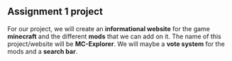 ## Assignment 1 project
For our project, we will create an **informational website** for the game __minecraft__ and the different __mods__ that we can add on it. The name of this project/website will be __**MC-Explorer**__. We will maybe a **vote system** for the mods and a **search bar**.